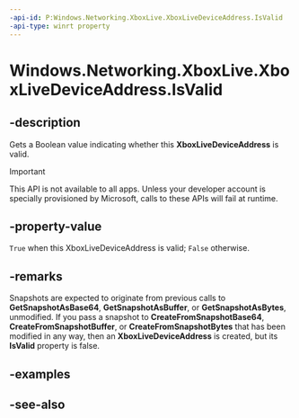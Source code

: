 ```yaml
---
-api-id: P:Windows.Networking.XboxLive.XboxLiveDeviceAddress.IsValid
-api-type: winrt property
---
```


<!-- Property syntax
public bool IsValid { get; }
-->

# Windows.Networking.XboxLive.XboxLiveDeviceAddress.IsValid

## -description

Gets a Boolean value indicating whether this **XboxLiveDeviceAddress** is valid.

> [!IMPORTANT]
> This API is not available to all apps. Unless your developer account is specially provisioned by Microsoft, calls to these APIs will fail at runtime.

## -property-value

`True` when this XboxLiveDeviceAddress is valid; `False` otherwise.

## -remarks

Snapshots are expected to originate from previous calls to **GetSnapshotAsBase64**, **GetSnapshotAsBuffer**, or **GetSnapshotAsBytes**, unmodified. If you pass a snapshot to **CreateFromSnapshotBase64**, **CreateFromSnapshotBuffer**, or **CreateFromSnapshotBytes** that has been modified in any way, then an **XboxLiveDeviceAddress** is created, but its **IsValid** property is false.

## -examples

## -see-also
